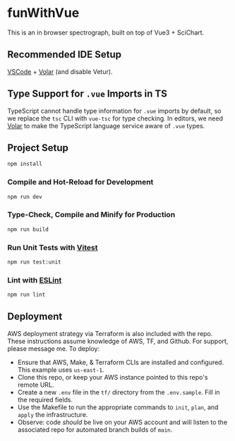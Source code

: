 # funWithVue

This is an in browser spectrograph, built on top of Vue3 + SciChart.

## Recommended IDE Setup

[VSCode](https://code.visualstudio.com/) + [Volar](https://marketplace.visualstudio.com/items?itemName=Vue.volar) (and disable Vetur).

## Type Support for `.vue` Imports in TS

TypeScript cannot handle type information for `.vue` imports by default, so we replace the `tsc` CLI with `vue-tsc` for type checking. In editors, we need [Volar](https://marketplace.visualstudio.com/items?itemName=Vue.volar) to make the TypeScript language service aware of `.vue` types.

## Project Setup

```sh
npm install
```

### Compile and Hot-Reload for Development

```sh
npm run dev
```

### Type-Check, Compile and Minify for Production

```sh
npm run build
```

### Run Unit Tests with [Vitest](https://vitest.dev/)

```sh
npm run test:unit
```

### Lint with [ESLint](https://eslint.org/)

```sh
npm run lint
```

## Deployment

AWS deployment strategy via Terraform is also included with the repo. These instructions assume knowledge of AWS, TF, and Github. For support, please message me. To deploy:

- Ensure that AWS, Make, & Terraform CLIs are installed and configured. This example uses `us-east-1`.
- Clone this repo, or keep your AWS instance pointed to this repo's remote URL.
- Create a new `.env` file in the `tf/` directory from the `.env.sample`. Fill in the required fields.
- Use the Makefile to run the appropriate commands to `init`, `plan`, and `apply` the infrastructure.
- Observe: code _should_ be live on your AWS account and will listen to the associated repo for automated branch builds of `main`.
